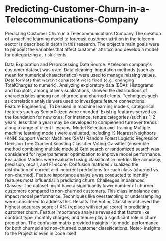 # Predicting-Customer-Churn-in-a-Telecommunications-Company
Predicting Customer Churn in a Telecommunications Company
The creation of a machine learning model to forecast customer attrition in the telecom sector is described in depth in this research. The project's main goals were to pinpoint the variables that affect customer attrition and develop a model for categorizing at-risk clients.

Data Exploration and Preprocessing
Data Source: A telecom company's customer dataset was used.
Data cleaning: Imputation methods (such as mean for numerical characteristics) were used to manage missing values. Data formats that weren't consistent were fixed (e.g., changing TotalCharges to numeric).
Analyzing exploratory data (EDA):
Histograms and boxplots, among other visualizations, showed the distributions of characteristics among non-churned and churned clients.
Techniques such as correlation analysis were used to investigate feature connections.
Feature Engineering:
To be used in machine learning models, categorical features such as SeniorCitizen were encoded.
Existing features served as the foundation for new ones. For instance, tenure categories (such as 1-2 years, less than a year) may be developed to comprehend turnover trends along a range of client lifespans.
Model Selection and Training
Multiple machine learning models were evaluated, including:
K-Nearest Neighbors (KNN)
Support Vector Machines (SVM)
Random Forest
Logistic Regression
Decision Tree
Gradient Boosting Classifier
Voting Classifier (ensemble method combining multiple models)
Grid search or randomized search was considered for hyperparameter optimization to improve model performance.
Evaluation
Models were evaluated using classification metrics like accuracy, precision, recall, and F1-score.
Confusion matrices visualized the distribution of correct and incorrect predictions for each class (churned vs. non-churned).
Feature importance analysis was conducted to identify features most influential in predicting churn.
Challenges
Imbalanced Classes: The dataset might have a significantly lower number of churned customers compared to non-churned customers. This class imbalance can impact model performance. Techniques like oversampling or undersampling were considered to address this.
Results
The Voting Classifier achieved the highest accuracy score of X% (replace with actual score) in predicting customer churn.
Feature importance analysis revealed that factors like contract type, monthly charges, and tenure play a significant role in churn prediction.
The confusion matrix provided insights into model performance for both churned and non-churned customer classifications.
Note:- insights fo the Project is even in Code itself
​
